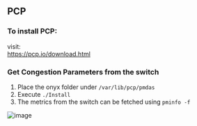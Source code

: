 ## PCP
### To install PCP:
visit:\
https://pcp.io/download.html

### Get Congestion Parameters from the switch
1. Place the onyx folder under `/var/lib/pcp/pmdas`
2. Execute `./Install`
3. The metrics from the switch can be fetched using `pminfo -f`
   
![image](https://github.com/niks16/iNet/assets/22795428/8d67c0fc-b460-4acf-924c-f368e230e92b)

